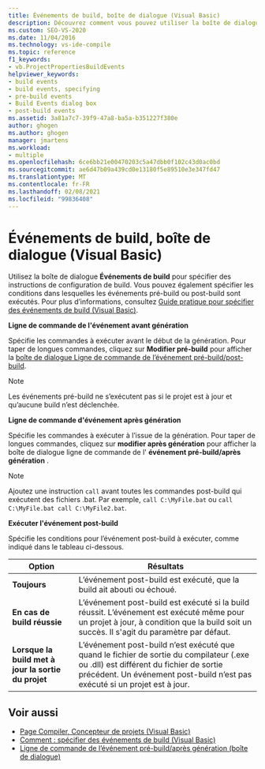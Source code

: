 ```yaml
---
title: Événements de build, boîte de dialogue (Visual Basic)
description: Découvrez comment vous pouvez utiliser la boîte de dialogue événements de build pour spécifier des instructions de configuration de build et les conditions dans lesquelles les événements pré-build ou postérieurs à la génération sont exécutés.
ms.custom: SEO-VS-2020
ms.date: 11/04/2016
ms.technology: vs-ide-compile
ms.topic: reference
f1_keywords:
- vb.ProjectPropertiesBuildEvents
helpviewer_keywords:
- build events
- build events, specifying
- pre-build events
- Build Events dialog box
- post-build events
ms.assetid: 3a81a7c7-39f9-47a8-ba5a-b351227f380e
author: ghogen
ms.author: ghogen
manager: jmartens
ms.workload:
- multiple
ms.openlocfilehash: 6ce6bb21e00470203c5a47dbb0f102c43d0ac0bd
ms.sourcegitcommit: ae6d47b09a439cd0e13180f5e89510e3e347fd47
ms.translationtype: MT
ms.contentlocale: fr-FR
ms.lasthandoff: 02/08/2021
ms.locfileid: "99836408"
---
```

# <a name="build-events-dialog-box-visual-basic"></a>Événements de build, boîte de dialogue (Visual Basic)

Utilisez la boîte de dialogue **Événements de build** pour spécifier des instructions de configuration de build. Vous pouvez également spécifier les conditions dans lesquelles les événements pré-build ou post-build sont exécutés. Pour plus d’informations, consultez [Guide pratique pour spécifier des événements de build (Visual Basic)](../../ide/how-to-specify-build-events-visual-basic.md).

**Ligne de commande de l'événement avant génération**

Spécifie les commandes à exécuter avant le début de la génération. Pour taper de longues commandes, cliquez sur **Modifier pré-build** pour afficher la [boîte de dialogue Ligne de commande de l’événement pré-build/post-build](../../ide/reference/pre-build-event-post-build-event-command-line-dialog-box.md).

> [!NOTE]
> Les événements pré-build ne s’exécutent pas si le projet est à jour et qu’aucune build n’est déclenchée.

**Ligne de commande d'événement après génération**

Spécifie les commandes à exécuter à l’issue de la génération. Pour taper de longues commandes, cliquez sur **modifier après génération** pour afficher la boîte de dialogue ligne de commande de l' **événement pré-build/après génération** .

> [!NOTE]
> Ajoutez une instruction `call` avant toutes les commandes post-build qui exécutent des fichiers .bat. Par exemple, `call C:\MyFile.bat` ou `call C:\MyFile.bat call C:\MyFile2.bat`.

**Exécuter l'événement post-build**

Spécifie les conditions pour l’événement post-build à exécuter, comme indiqué dans le tableau ci-dessous.

|Option|Résultats|
|------------|------------|
|**Toujours**|L’événement post-build est exécuté, que la build ait abouti ou échoué.|
|**En cas de build réussie**|L’événement post-build est exécuté si la build réussit. L’événement est exécuté même pour un projet à jour, à condition que la build soit un succès. Il s'agit du paramètre par défaut.|
|**Lorsque la build met à jour la sortie du projet**|L’événement post-build n’est exécuté que quand le fichier de sortie du compilateur (.exe ou .dll) est différent du fichier de sortie précédent. Un événement post-build n’est pas exécuté si un projet est à jour.|

## <a name="see-also"></a>Voir aussi

- [Page Compiler, Concepteur de projets (Visual Basic)](../../ide/reference/compile-page-project-designer-visual-basic.md)
- [Comment : spécifier des événements de build (Visual Basic)](../../ide/how-to-specify-build-events-visual-basic.md)
- [Ligne de commande de l’événement pré-build/après génération (boîte de dialogue)](../../ide/reference/pre-build-event-post-build-event-command-line-dialog-box.md)